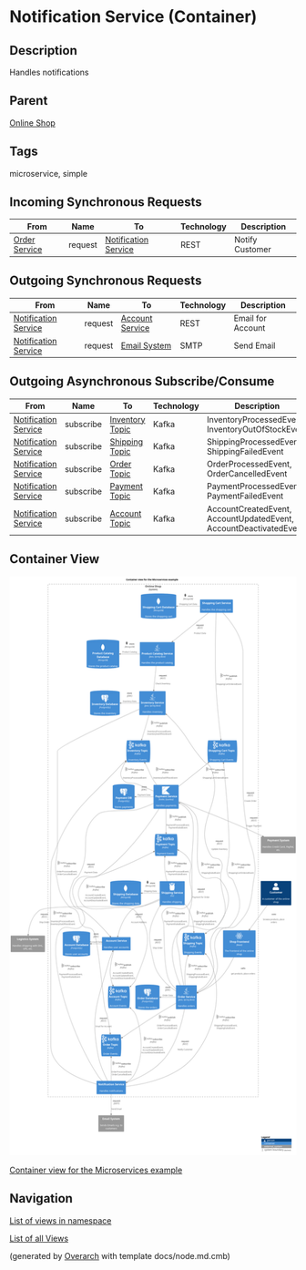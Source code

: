 
# Notification Service (Container)
## Description
Handles notifications

## Parent
[Online Shop](../../../../software-development/architecture/example/microservices/online-shop.md)

## Tags
microservice, simple
## Incoming Synchronous Requests 
| From | Name | To | Technology | Description |
|---|---|---|---|---|
| [Order Service](../../../../software-development/architecture/example/microservices/order-service.md) | request | [Notification Service](../../../../software-development/architecture/example/microservices/notification-service.md) | REST | Notify Customer |
## Outgoing Synchronous Requests 
| From | Name | To | Technology | Description |
|---|---|---|---|---|
| [Notification Service](../../../../software-development/architecture/example/microservices/notification-service.md) | request | [Account Service](../../../../software-development/architecture/example/microservices/account-service.md) | REST | Email for Account |
| [Notification Service](../../../../software-development/architecture/example/microservices/notification-service.md) | request | [Email System](../../../../software-development/architecture/example/microservices/email-system.md) | SMTP | Send Email |
## Outgoing Asynchronous Subscribe/Consume
| From | Name | To | Technology | Description |
|---|---|---|---|---|
| [Notification Service](../../../../software-development/architecture/example/microservices/notification-service.md) | subscribe | [Inventory Topic](../../../../software-development/architecture/example/microservices/inventory-topic.md) | Kafka | InventoryProcessedEvent, InventoryOutOfStockEvent |
| [Notification Service](../../../../software-development/architecture/example/microservices/notification-service.md) | subscribe | [Shipping Topic](../../../../software-development/architecture/example/microservices/shipping-topic.md) | Kafka | ShippingProcessedEvent, ShippingFailedEvent |
| [Notification Service](../../../../software-development/architecture/example/microservices/notification-service.md) | subscribe | [Order Topic](../../../../software-development/architecture/example/microservices/order-topic.md) | Kafka | OrderProcessedEvent, OrderCancelledEvent |
| [Notification Service](../../../../software-development/architecture/example/microservices/notification-service.md) | subscribe | [Payment Topic](../../../../software-development/architecture/example/microservices/payment-topic.md) | Kafka | PaymentProcessedEvent, PaymentFailedEvent |
| [Notification Service](../../../../software-development/architecture/example/microservices/notification-service.md) | subscribe | [Account Topic](../../../../software-development/architecture/example/microservices/account-topic.md) | Kafka | AccountCreatedEvent, AccountUpdatedEvent, AccountDeactivatedEvent |

## Container View
![Container view for the Microservices example](../../../../software-development/architecture/example/microservices/container-view.png)

[Container view for the Microservices example](../../../../software-development/architecture/example/microservices/container-view.md)


## Navigation
[List of views in namespace](./views-in-namespace.md)

[List of all Views](../../../../views.md)


(generated by [Overarch](https://github.com/soulspace-org/overarch) with template docs/node.md.cmb)
